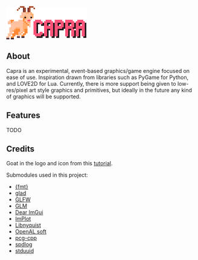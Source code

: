<img src='data/logo/xlarge.png' title='Capra Logo' alt='Pink text with a black drop shadow that reads "capra" with an image of a goat jumping towards it on the left'>

## About

Capra is an experimental, event-based graphics/game engine focused on ease of use. Inspiration drawn from libraries such as PyGame for Python, and LOVE2D for Lua. Currently, there is more support being given to low-res/pixel art style graphics and primitives, but ideally in the future any kind of graphics will be supported. 

## Features

TODO

## Credits

Goat in the logo and icon from this [tutorial](https://lifebe.com.au/artistic/pixel-art-tutorial-farmyard-goat/).

Submodules used in this project:
- [{fmt}](https://github.com/fmtlib/fmt)
- [glad](https://github.com/Dav1dde/glad/tree/glad2)
- [GLFW](https://github.com/glfw/glfw)
- [GLM](https://github.com/g-truc/glm)
- [Dear ImGui](https://github.com/ocornut/imgui/tree/docking)
- [ImPlot](https://github.com/epezent/implot)
- [Libnyquist](https://github.com/ddiakopoulos/libnyquist)
- [OpenAL soft](https://github.com/kcat/openal-soft)
- [pcg-cpp](https://github.com/imneme/pcg-cpp)
- [spdlog](https://github.com/gabime/spdlog)
- [stduuid](https://github.com/mariusbancila/stduuid)